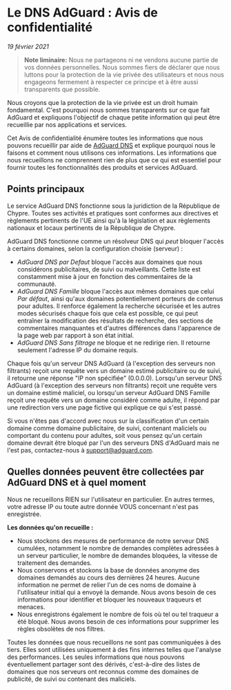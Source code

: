 # Le DNS AdGuard : Avis de confidentialité
*19 février 2021*

> **Note liminaire:** Nous ne partageons ni ne vendons aucune partie de vos données personnelles. Nous sommes fiers de déclarer que nous luttons pour la protection de la vie privée des utilisateurs et nous nous engageons fermement à respecter ce principe et à être aussi transparents que possible.

Nous croyons que la protection de la vie privée est un droit humain fondamental. C'est pourquoi nous sommes transparents sur ce que fait AdGuard et expliquons l'objectif de chaque petite information qui peut être recueillie par nos applications et services.

Cet Avis de confidentialité énumère toutes les informations que nous pouvons recueillir par aide de [AdGuard DNS](https://adguard.com/fr/adguard-dns/overview.html) et explique pourquoi nous le faisons et comment nous utilisons ces informations. Les informations que nous recueillons ne comprennent rien de plus que ce qui est essentiel pour fournir toutes les fonctionnalités des produits et services AdGuard.

## Points principaux

 Le service AdGuard DNS fonctionne sous la juridiction de la République de Chypre. Toutes ses activités et pratiques sont conformes aux directives et règlements pertinents de l'UE ainsi qu'à la législation et aux règlements nationaux et locaux pertinents de la République de Chypre.

AdGuard DNS fonctionne comme un résolveur DNS qui *peut* bloquer l'accès à certains domaines, selon la configuration choisie (serveur) :

 * *AdGuard DNS par Defaut* bloque l'accès aux domaines que nous considérons publicitaires, de suivi ou malveillants. Cette liste est constamment mise à jour en fonction des commentaires de la communauté.
 * *AdGuard DNS Famille* bloque l'accès aux mêmes domaines que celui *Par défaut*, ainsi qu'aux domaines potentiellement porteurs de contenus pour adultes. Il renforce également la recherche sécurisée et les autres modes sécurisés chaque fois que cela est possible, ce qui peut entraîner la modification des résultats de recherche, des sections de commentaires manquantes et d'autres différences dans l'apparence de la page web par rapport à son état initial.
 * *AdGuard DNS Sans filtrage* ne bloque et ne redirige rien. Il retourne seulement l'adresse IP du domaine requis.

 Chaque fois qu'un serveur DNS AdGuard (à l'exception des serveurs non filtrants) reçoit une requête vers un domaine estimé publicitaire ou de suivi, il retourne une réponse "IP non spécifiée" (0.0.0.0). Lorsqu'un serveur DNS AdGuard (à l'exception des serveurs non filtrants) reçoit une requête vers un domaine estimé maliciel, ou lorsqu'un serveur AdGuard DNS Famille reçoit une requête vers un domaine considéré comme adulte, il répond par une redirection vers une page fictive qui explique ce qui s'est passé.

 Si vous n'êtes pas d'accord avec nous sur la classification d'un certain domaine comme domaine publicitaire, de suivi, contenant maliciels ou comportant du contenu pour adultes, soit vous pensez qu'un certain domaine devrait être bloqué par l'un des serveurs DNS d'AdGuard mais ne l'est pas, contactez-nous à support@adguard.com.

## Quelles données peuvent être collectées par AdGuard DNS et à quel moment

Nous ne recueillons RIEN sur l'utilisateur en particulier. En autres termes, votre adresse IP ou toute autre donnée VOUS concernant n'est pas enregistrée.

**Les données qu'on recueille :**

 * Nous stockons des mesures de performance  de notre serveur DNS cumulées, notamment le nombre de demandes complètes adressées à un serveur particulier, le nombre de demandes bloquées, la vitesse de traitement des demandes.
 *  Nous conservons et stockons la base de données anonyme des domaines demandés au cours des dernières 24 heures. Aucune information ne permet de relier l'un de ces noms de domaine à l'utilisateur initial qui a envoyé la demande. Nous avons besoin de ces informations pour identifier et bloquer les nouveaux traqueurs et menaces.
 * Nous enregistrons également le nombre de fois où tel ou tel traqueur a été bloqué. Nous avons besoin de ces informations pour supprimer les règles obsolètes de nos filtres.

 Toutes les données que nous recueillons ne sont pas communiquées à des tiers. Elles sont utilisées uniquement à des fins internes telles que l'analyse des performances. Les seules informations que nous pouvons éventuellement partager sont des dérivés, c'est-à-dire des listes de domaines que nos serveurs ont reconnus comme des domaines de publicité, de suivi ou contenant des maliciels.
